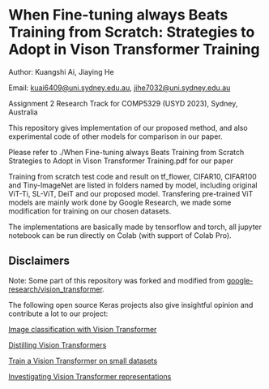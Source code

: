 # When Fine-tuning always Beats Training from Scratch: Strategies to Adopt in Vison Transformer Training
Author: Kuangshi Ai, Jiaying He

Email: kuai6409@uni.sydney.edu.au, jihe7032@uni.sydney.edu.au

Assignment 2 Research Track for COMP5329 (USYD 2023), Sydney, Australia

This repository gives implementation of our proposed method, and also experimental code of other models for comparison in our paper.

Please refer to ./When Fine-tuning always Beats Training from Scratch Strategies to Adopt in Vison Transformer Training.pdf for our paper

Training from scratch test code and result on tf_flower, CIFAR10, CIFAR100 and Tiny-ImageNet are listed in folders named by model, including original ViT-Ti, SL-ViT, DeiT and our proposed model. Transfering pre-trained ViT models are mainly work done by Google Research, we made some modification for training on our chosen datasets.

The implementations are basically made by tensorflow and torch, all jupyter notebook can be run directly on Colab (with support of Colab Pro).
## Disclaimers
Note: Some part of this repository was forked and modified from [google-research/vision_transformer](https://github.com/google-research/vision_transformer).

The following open source Keras projects also give insightful opinion and contribute a lot to our project:

[Image classification with Vision Transformer](https://keras.io/examples/vision/image_classification_with_vision_transformer/)

[Distilling Vision Transformers](https://keras.io/examples/vision/deit/)

[Train a Vision Transformer on small datasets](https://keras.io/examples/vision/vit_small_ds/)

[Investigating Vision Transformer representations](https://keras.io/examples/vision/probing_vits/)
